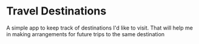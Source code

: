 # Travel Destinations

A simple app to keep track of destinations I'd like to visit.
That will help me in making arrangements for future trips to the same destination
